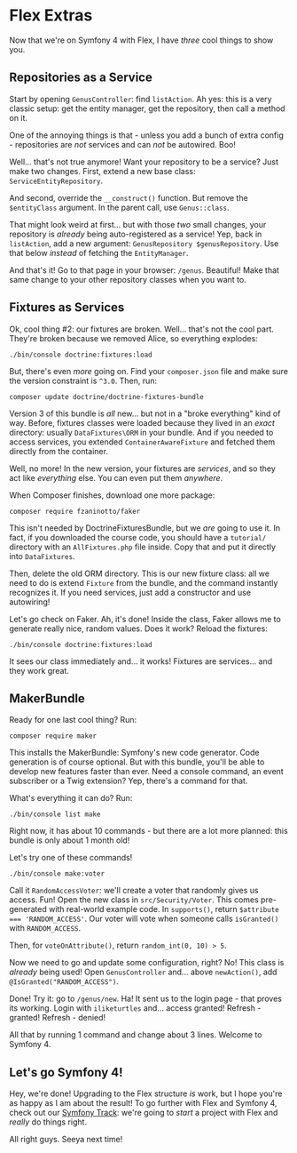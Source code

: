 # Flex Extras

Now that we're on Symfony 4 with Flex, I have *three* cool things to show you.

## Repositories as a Service

Start by opening `GenusController`: find `listAction`. Ah yes: this is a very
classic setup: get the entity manager, get the repository, then call a method on it.

One of the annoying things is that - unless you add a bunch of extra config - repositories
are *not* services and can *not* be autowired. Boo!

Well... that's not true anymore! Want your repository to be a service? Just make
two changes. First, extend a new base class: `ServiceEntityRepository`.

And second, override the `__construct()` function. But remove the `$entityClass`
argument. In the parent call, use `Genus::class`.

That might look weird at first... but with those *two* small changes, your repository
is *already* being auto-registered as a service! Yep, back in `listAction`, add
a new argument: `GenusRepository $genusRepository`. Use that below *instead* of
fetching the `EntityManager`.

And that's it! Go to that page in your browser: `/genus`. Beautiful! Make that same
change to your other repository classes when you want to.

## Fixtures as Services

Ok, cool thing #2: our fixtures are broken. Well... that's not the cool part. They're
broken because we removed Alice, so everything explodes:

```terminal-silent
./bin/console doctrine:fixtures:load
```

But, there's even *more* going on. Find your `composer.json` file and make sure
the version constraint is `^3.0`. Then, run:

```terminal
composer update doctrine/doctrine-fixtures-bundle
```

Version 3 of this bundle is *all* new... but not in a "broke everything" kind of
way. Before, fixtures classes were loaded because they lived in an *exact* directory:
usually `DataFixtures\ORM` in your bundle. And if you needed to access services,
you extended `ContainerAwareFixture` and fetched them directly from the container.

Well, no more! In the new version, your fixtures are *services*, and so they act
like *everything* else. You can even put them *anywhere*.

When Composer finishes, download one more package:

```terminal
composer require fzaninotto/faker
```

This isn't needed by DoctrineFixturesBundle, but we *are* going to use it. In fact,
if you downloaded the course code, you should have a `tutorial/` directory with
an `AllFixtures.php` file inside. Copy that and put it directly into `DataFixtures`.

Then, delete the old ORM directory. This is our new fixture class: all we need to
do is extend `Fixture` from the bundle, and the command instantly recognizes it.
If you need services, just add a constructor and use autowiring!

Let's go check on Faker. Ah, it's done! Inside the class, Faker allows me to generate
really nice, random values. Does it work? Reload the fixtures:

```terminal-silent
./bin/console doctrine:fixtures:load
```

It sees our class immediately and... it works! Fixtures are services... and they
work great.

## MakerBundle

Ready for one last cool thing? Run:

```terminal
composer require maker
```

This installs the MakerBundle: Symfony's new code generator. Code generation is
of course optional. But with this bundle, you'll be able to develop new features
faster than ever. Need a console command, an event subscriber or a Twig extension?
Yep, there's a command for that.

What's everything it can do? Run:

```terminal
./bin/console list make
```

Right now, it has about 10 commands - but there are a lot more planned: this bundle
is only about 1 month old!

Let's try one of these commands!

```terminal
./bin/console make:voter
```

Call it `RandomAccessVoter`: we'll create a voter that randomly gives us access.
Fun! Open the new class in `src/Security/Voter`. This comes pre-generated with
real-world example code. In `supports()`, return `$attribute === 'RANDOM_ACCESS'`.
Our voter will vote when someone calls `isGranted()` with `RANDOM_ACCESS`.

Then, for `voteOnAttribute()`, return `random_int(0, 10) > 5`.

Now we need to go and update some configuration, right? No! This class is *already*
being used! Open `GenusController` and... above `newAction()`, add `@IsGranted("RANDOM_ACCESS")`.

Done! Try it: go to `/genus/new`. Ha! It sent us to the login page - that proves
its working. Login with `iliketurtles` and... access granted! Refresh - granted!
Refresh - denied!

All that by running 1 command and change about 3 lines. Welcome to Symfony 4.

## Let's go Symfony 4!

Hey, we're done! Upgrading to the Flex structure *is* work, but I hope you're
as happy as I am about the result! To go further with Flex and Symfony 4, check
out our [Symfony Track](https://knpuniversity.com/tracks/symfony): we're going to
*start* a project with Flex and *really* do things right.

All right guys. Seeya next time!
